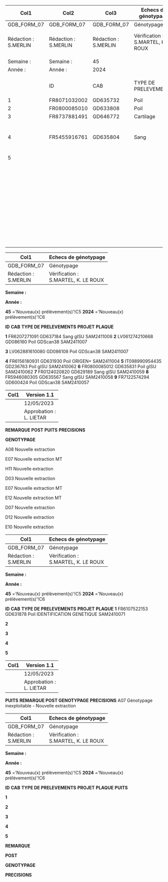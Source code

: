 |Col1|Col2|Col3|Echecs de génotypage|Col5|Col6|Col7|Version 1.1|Col9|
|---|---|---|---|---|---|---|---|---|
|GDB_FORM_07|GDB_FORM_07|GDB_FORM_07|Génotypage|Génotypage|Génotypage|Génotypage|12/05/2023|12/05/2023|
|Rédaction :<br>S.MERLIN|Rédaction :<br>S.MERLIN|Rédaction :<br>S.MERLIN|Vérification :<br>S.MARTEL, K. LE ROUX|Vérification :<br>S.MARTEL, K. LE ROUX|Vérification :<br>S.MARTEL, K. LE ROUX|Vérification :<br>S.MARTEL, K. LE ROUX|Approbation :<br>L. LIETAR|Approbation :<br>L. LIETAR|
||||||||||
|Semaine :|Semaine :|45|||||||
|Année :|Année :|2024|||||||
||||||||||
||ID|CAB|TYPE DE PRELEVEMENTS|PROJET|PLAQUE|PUITS|REMARQUE<br>POST<br>GENOTYPAGE|PRECISIONS|
|1|FR8071032002|GD635732|Poil|gISU|SAM2411005|A01|Nouveau pvt||
|2|FR0800085010|GD633808|Poil|gISU|SAM2411005|B01|Nouveau pvt||
|3|FR8737881491|GD646772|Cartilage|gISU|SAM2411005|A11|Nouveau pvt||
|4|FR5455916761|GD635804|Sang|gISU|SAM2410059|A11|Nouveau pvt|doublon GD635799, même lot, incompat -> bloqué|
|5|||||||||
||||||||||
||||||||||
||||||||||
||||||||||
||||||||||
||||||||||
||||||||||
||||||||||
||||||||||
||||||||||
||||||||||
||||||||||
||||||||||
||||||||||
||||||||||
||||||||||
||||||||||
||||||||||
||||||||||
||||||||||
||||||||||
||||||||||
||||||||||
||||||||||
||||||||||
||||||||||
||||||||||
||||||||||
||||||||||
||||||||||
||||||||||
||||||||||
||||||||||
||||||||||
||||||||||
||||||||||
||||||||||
||||||||||
||||||||||
||||||||||
||||||||||
|||||||||1/1|

|Col1|Echecs de génotypage|
|---|---|
|GDB_FORM_07|Génotypage|
|Rédaction :<br>S.MERLIN|Vérification :<br>S.MARTEL, K. LE ROUX|


**Semaine :**

**Année :**


**45** ='Nouveau(x) prélèvement(s)'!C5
**2024** ='Nouveau(x) prélèvement(s)'!C6


**ID** **CAB** **TYPE DE PRELEVEMENTS** **PROJET** **PLAQUE**

**1** FR6207271091 GD637184 Sang gISU SAM2411008
**2** LV061274210668 GD086160 Poil GDScan38 SAM2411007

**3** LV062881610080 GD086108 Poil GDScan38 SAM2411007

**4** FR6156180931 GD631930 Poil ORIGEN+ SAM2411004
**5** IT098990954435 GD236763 Poil gISU SAM2410062
**6** FR0800085012 GD635831 Poil gISU SAM2410062
**7** FR0124020820 GD629189 Sang gISU SAM2410059
**8** FR5946080305 GD635567 Sang gISU SAM2410058
**9** FR7122574294 GD600424 Poil GDScan38 SAM2410057

|Col1|Version 1.1|
|---|---|
||12/05/2023|
||Approbation :<br>L. LIETAR|


**REMARQUE POST**
**PUITS** **PRECISIONS**

**GENOTYPAGE**

A08 Nouvelle extraction

E07 Nouvelle extraction MT

H11 Nouvelle extraction

D03 Nouvelle extraction

E07 Nouvelle extraction MT

E12 Nouvelle extraction MT

D07 Nouvelle extraction

D12 Nouvelle extraction

E10 Nouvelle extraction

|Col1|Echecs de génotypage|
|---|---|
|GDB_FORM_07|Génotypage|
|Rédaction :<br>S.MERLIN|Vérification :<br>S.MARTEL, K. LE ROUX|


**Semaine :**

**Année :**


**45** ='Nouveau(x) prélèvement(s)'!C5
**2024** ='Nouveau(x) prélèvement(s)'!C6


**ID** **CAB** **TYPE DE PRELEVEMENTS** **PROJET** **PLAQUE**
**1** FR6107522153 GD631878 Poil IDENTIFICATION GENETIQUE SAM2410071

**2**

**3**

**4**

**5**

|Col1|Version 1.1|
|---|---|
||12/05/2023|
||Approbation :<br>L. LIETAR|


**PUITS** **REMARQUE POST GENOTYPAGE** **PRECISIONS**
A07 Génotypage inexploitable - Nouvelle extraction

|Col1|Echecs de génotypage|
|---|---|
|GDB_FORM_07|Génotypage|
|Rédaction :<br>S.MERLIN|Vérification :<br>S.MARTEL, K. LE ROUX|


**Semaine :**

**Année :**


**45** ='Nouveau(x) prélèvement(s)'!C5
**2024** ='Nouveau(x) prélèvement(s)'!C6


**ID** **CAB** **TYPE DE PRELEVEMENTS** **PROJET** **PLAQUE** **PUITS**


**1**

**2**

**3**

**4**

**5**

**REMARQUE**


**POST**

**GENOTYPAGE**


**PRECISIONS**

